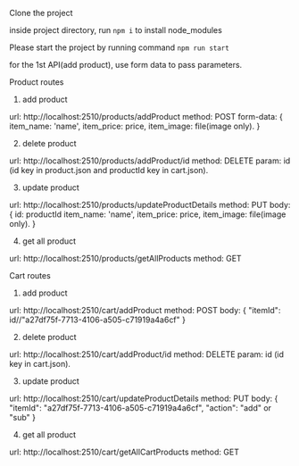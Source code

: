 Clone the project

inside project directory, run ```npm i``` to install node_modules

Please start the project by running command ``` npm run start  ```

for the 1st API(add product), use form data to pass parameters.


Product routes

1. add product

url: http://localhost:2510/products/addProduct
method: POST
form-data: {
    item_name: 'name',
    item_price: price,
    item_image: file(image only).
}

2. delete product

url: http://localhost:2510/products/addProduct/id
method: DELETE
param: id (id key in product.json and productId key in cart.json).

3. update product

url: http://localhost:2510/products/updateProductDetails
method: PUT
body: {
    id: productId
    item_name: 'name',
    item_price: price,
    item_image: file(image only).
}

4. get all product

url: http://localhost:2510/products/getAllProducts
method: GET



Cart routes

1. add product

url: http://localhost:2510/cart/addProduct
method: POST
body: {
    "itemId": id//"a27df75f-7713-4106-a505-c71919a4a6cf"
}

2. delete product

url: http://localhost:2510/cart/addProduct/id
method: DELETE
param: id (id key in cart.json).

3. update product

url: http://localhost:2510/cart/updateProductDetails
method: PUT
body: {
    "itemId": "a27df75f-7713-4106-a505-c71919a4a6cf",
    "action": "add" or "sub"
}

4. get all product

url: http://localhost:2510/cart/getAllCartProducts
method: GET